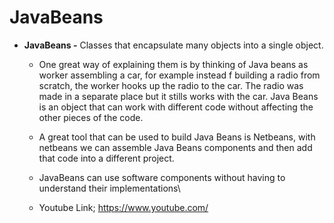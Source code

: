 # JavaBeans 

* **JavaBeans -** Classes that encapsulate many objects into a single object.
  * One great way of explaining them is by thinking of Java beans as worker assembling a car, for example instead f building a radio from scratch, the worker hooks up the radio to the car. The radio was made in a separate place but it stills works with the car. Java Beans is an object that can work with different code without affecting the other pieces of the code. 
  * A great tool that can be used to build Java Beans is Netbeans, with netbeans we can assemble Java Beans components and then add that code into a different project. 
  * JavaBeans can use software components without having to understand their implementations\

  * Youtube Link; https://www.youtube.com/